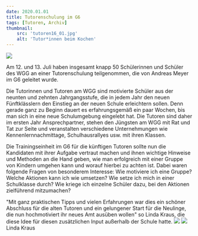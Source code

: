 ```yaml
---
date: 2020.01.01
title: Tutorenschulung im G6
tags: [Tutoren, Archiv]
thumbnail: 
    src: 'tutoren16_01.jpg'
    alt: 'Tutor*innen beim Kochen'
---
```


<img src="/images/tutoren16_03.jpg">

Am 12. und 13. Juli haben insgesamt knapp 50 Schülerinnen und Schüler des WGG an einer Tutorenschulung teilgenommen,
die von Andreas Meyer im G6 geleitet wurde.

Die Tutorinnen und Tutoren am WGG sind motivierte Schüler aus der neunten und zehnten Jahrgangsstufe, die in jedem Jahr den
neuen Fünftklässlern den Einstieg an der neuen Schule erleichtern sollen. Denn gerade ganz zu Beginn dauert es erfahrungsgemäß ein paar Wochen,
bis man sich in eine neue Schulumgebung eingelebt hat. Die Tutoren sind daher im ersten Jahr Ansprechpartner, stehen den Jüngsten am WGG mit Rat
und Tat zur Seite und veranstalten verschiedene Unternehmungen wie Kennenlernnachmittage, Schulhausrallyes usw. mit ihren Klassen.

Die Trainingseinheit im G6 für die künftigen Tutoren sollte nun die Kandidaten mit ihrer Aufgabe vertraut machen und ihnen wichtige Hinweise 
und Methoden an die Hand geben, wie man erfolgreich mit einer Gruppe von Kindern umgehen kann und worauf hierbei zu achten ist.
Dabei waren folgende Fragen von besonderem Interesse: Wie motiviere ich eine Gruppe? Welche Aktionen kann ich wie umsetzen? 
Wie setze ich mich in einer Schulklasse durch? Wie kriege ich einzelne Schüler dazu, bei den Aktionen zielführend mitzumachen?

"Mit ganz praktischen Tipps und vielen Erfahrungen war dies ein schöner Abschluss für die alten Tutoren und ein gelungener Start für die Neulinge,
die nun hochmotiviert ihr neues Amt ausüben wollen" so Linda Kraus, die diese  Idee für diesen zusätzlichen Input außerhalb der Schule hatte.
<img src="/images/tutoren16_01.jpg">
<img src="/images/tutoren16_02.jpg">
Linda Kraus